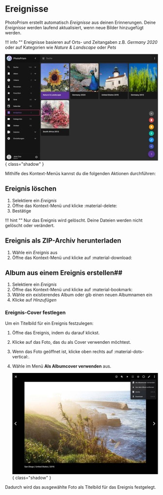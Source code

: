 # Ereignisse #

PhotoPrism erstellt automatisch *Ereignisse* aus deinen Erinnerungen. 
Deine *Ereignisse* werden laufend aktualisiert, wenn neue Bilder hinzugefügt werden.

!!! info ""
    Ereignisse basieren auf Orts- und Zeitangaben z.B. *Germany 2020* oder auf Kategorien wie *Nature & Landscape* oder *Pets*

![Screenshot](img/moments-2503-german.jpg){ class="shadow" }

Mithilfe des Kontext-Menüs kannst du die folgenden Aktionen durchführen:

## Ereignis löschen ##
1. Selektiere ein *Ereignis*
2. Öffne das Kontext-Menü und klicke :material-delete:
3. Bestätige

!!! hint ""
    Nur das Ereignis wird gelöscht. Deine Dateien werden nicht gelöscht oder verändert.

## Ereignis als ZIP-Archiv herunterladen ##
1. Wähle ein *Ereignis* aus
2. Öffne das Kontext-Menü und klicke auf :material-download:

## Album aus einem Ereignis erstellen##
1. Selektiere ein *Ereignis*
2. Öffne das Kontext-Menü und klicke auf :material-bookmark:
3. Wähle ein existierendes Album oder gib einen neuen Albumnamen ein
4. Klicke auf *Hinzufügen*

### Ereignis-Cover festlegen ###

Um ein Titelbild für ein Ereignis festzulegen:

1. Öffne das Ereignis, indem du darauf klickst.
2. Klicke auf das Foto, das du als Cover verwenden möchtest.
3. Wenn das Foto geöffnet ist, klicke oben rechts auf :material-dots-vertical:.
4. Wähle im Menü **Als Albumcover verwenden** aus.

    ![Screenshot](img/set-cover-2504-german.jpg){ class="shadow" }

Dadurch wird das ausgewählte Foto als Titelbild für das Ereignis festgelegt.